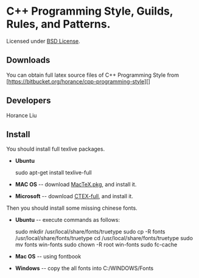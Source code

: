 C++ Programming Style, Guilds, Rules, and Patterns.
=============
Licensed under [BSD License][].

Downloads
---------
You can obtain full latex source files of C++ Programming Style from [https://bitbucket.org/horance/cpp-programming-style][]

Developers
----------------
Horance Liu

Install
---------------
You should install full texlive packages.

  * __Ubuntu__ 
      
      sudo apt-get install texlive-full
 
  * __MAC OS__ -- download [MacTeX.pkg][], and install it.
  * __Microsoft__ -- download [CTEX-full][], and install it.

Then you should install some missing chinese fonts.

  * __Ubuntu__ -- execute commands as follows: 

      sudo mkdir /usr/local/share/fonts/truetype
      sudo cp -R fonts /usr/local/share/fonts/truetype
      cd /usr/local/share/fonts/truetype
      sudo mv fonts win-fonts
      sudo chown -R root win-fonts
      sudo fc-cache

  * __Mac OS__ -- using fontbook
  * __Windows__ -- copy the all fonts into C:/WINDOWS/Fonts

[BSD License]: http://opensource.org/licenses/BSD-3-Clause
[MacTeX.pkg]: http://tug.org/mactex/
[CTEX-full]: http://www.ctex.org/CTeXDownload
[https://bitbucket.org/horance/cpp-programming-style]: https://bitbucket.org/horance/cpp-programming-style
